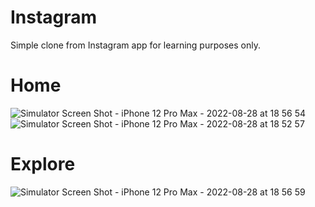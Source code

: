 # Instagram
Simple clone from Instagram app for learning purposes only.

# Home
![Simulator Screen Shot - iPhone 12 Pro Max - 2022-08-28 at 18 56 54](https://user-images.githubusercontent.com/99802390/200984689-5deeb625-3b30-461e-baa4-7bd06e8e367c.png)
![Simulator Screen Shot - iPhone 12 Pro Max - 2022-08-28 at 18 52 57](https://user-images.githubusercontent.com/99802390/200985566-9e8afe68-5d89-4a37-9c3a-644be1cf8d48.png)
# Explore
![Simulator Screen Shot - iPhone 12 Pro Max - 2022-08-28 at 18 56 59](https://user-images.githubusercontent.com/99802390/200984906-53fc01c1-29ca-43c7-9e5e-b4941ba5e133.png)


